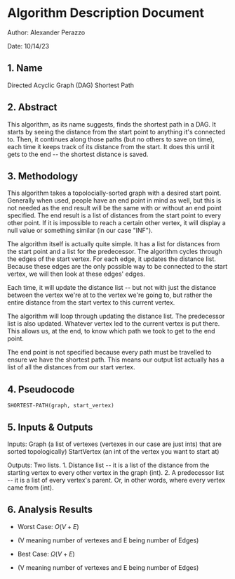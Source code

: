 # Algorithm Description Document

Author: Alexander Perazzo

Date: 10/14/23

## 1. Name
Directed Acyclic Graph (DAG) Shortest Path

## 2. Abstract
This algorithm, as its name suggests, finds the shortest path in a DAG. It starts by seeing the distance from the start point to anything it's connected to. Then, it continues along those paths (but no others to save on time), each time it keeps track of its distance from the start. It does this until it gets to the end -- the shortest distance is saved.

## 3. Methodology
This algorithm takes a topolocially-sorted graph with a desired start point. Generally when used, people have an end point in mind as well, but this is not needed as the end result will be the same with or without an end point specified. The end result is a list of distances from the start point to every other point. If it is impossible to reach a certain other vertex, it will display a null value or something similar (in our case "INF").

The algorithm itself is actually quite simple. It has a list for distances from the start point and a list for the predecessor. The algorithm cycles through the edges of the start vertex. For each edge, it updates the distance list. Because these edges are the only possible way to be connected to the start vertex, we will then look at these edges' edges.

Each time, it will update the distance list -- but not with just the distance between the vertex we're at to the vertex we're going to, but rather the entire distance from the start vertex to this current vertex.

The algorithm will loop through updating the distance list. The predecessor list is also updated. Whatever vertex led to the current vertex is put there. This allows us, at the end, to know which path we took to get to the end point.

The end point is not specified because every path must be travelled to ensure we have the shortest path. This means our output list actually has a list of all the distances from our start vertex.

## 4. Pseudocode

```
SHORTEST-PATH(graph, start_vertex)

```

## 5. Inputs & Outputs

Inputs: Graph (a list of vertexes (vertexes in our case are just ints) that are sorted topologically)
StartVertex (an int of the vertex you want to start at)

Outputs: Two lists. 1. Distance list -- it is a list of the distance from the starting vertex to every other vertex in the graph (int). 2. A predecessor list -- it is a list of every vertex's parent. Or, in other words, where every vertex came from (int).

## 6. Analysis Results

* Worst Case: $O(V+E)$
* (V meaning number of vertexes and E being number of Edges)

* Best Case: $\Omega(V+E)$
* (V meaning number of vertexes and E being number of Edges)

